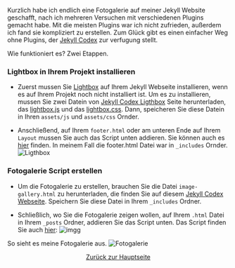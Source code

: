 Kurzlich habe ich endlich eine Fotogalerie auf meiner Jekyll Website geschafft, nach ich mehreren Versuchen mit verschiedenen Plugins gemacht habe. Mit die meisten Plugins war ich nicht zufrieden, außerdem ich fand sie kompliziert zu erstellen. Zum Glück gibt es einen einfacher Weg ohne Plugins, der [Jekyll Codex](https://jekyllcodex.org/without-plugin/image-gallery/) zur verfugung stellt. 


Wie funktioniert es? Zwei Etappen. 

### Lightbox in Ihrem Projekt installieren
- Zuerst mussen Sie [Lightbox](https://jekyllcodex.org/without-plugin/lightbox/) auf Ihrem Jekyll Webseite installieren, wenn es auf Ihrem Projekt noch nicht installiert ist. 
Um es zu installieren, mussen Sie zwei Datein von [Jekyll Codex Ligthbox](https://jekyllcodex.org/without-plugin/lightbox/) Seite herunterladen,  das [lightbox.js](https://jekyllcodex.org/without-plugin/lightbox/) und das [lightbox.css](https://jekyllcodex.org/without-plugin/lightbox/). Dann, speicheren Sie diese Datein in Ihren `assets/js` und `assets/css` Ornder. 

- Anschließend, auf Ihrem `footer.html` oder am unteren Ende auf Ihrem `Layout` mussen Sie auch das Script unten addieren. Sie können auch es [hier](https://jekyllcodex.org/without-plugin/lightbox/) finden. In meinem Fall die footer.html Datei war in `_includes` Ornder. 
![Ligthbox](https://user-images.githubusercontent.com/72214216/95009158-19698d00-0620-11eb-94e9-174ba1565b38.PNG)


### Fotogalerie Script erstellen
- Um die Fotogalerie zu erstellen, brauchen Sie die Datei `image-gallery.html` zu herunterladen, die finden Sie auf diesem [Jekyll Codex Webseite]( https://jekyllcodex.org/without-plugin/image-gallery/). Speichern Sie diese Datei in Ihrem `_includes` Ordner.  



- Schließlich, wo Sie die Fotogalerie zeigen wollen, auf Ihrem `.html` Datei in Ihrem `_posts` Ordner, addieren Sie das Script unten. Das Script finden Sie auch [hier]( https://jekyllcodex.org/without-plugin/image-gallery/):
![imgg](https://user-images.githubusercontent.com/72214216/95009168-2e462080-0620-11eb-8526-4f8bf51a05b7.PNG)



So sieht es meine Fotogalerie aus.
![Fotogalerie](https://user-images.githubusercontent.com/72214216/94930132-46a22800-04c6-11eb-95c9-6c86aba54588.PNG)


<center><a href="http://mehrapi.github.io/">Zurück zur Hauptseite</a></center>
